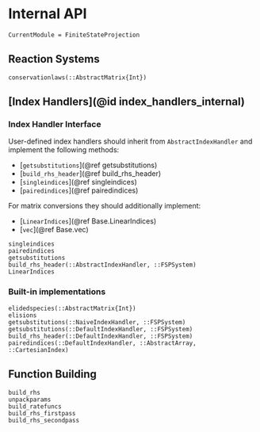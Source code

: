 # Internal API
```@meta
CurrentModule = FiniteStateProjection
```

## Reaction Systems
```@docs
conservationlaws(::AbstractMatrix{Int})
```

## [Index Handlers](@id index_handlers_internal)

### Index Handler Interface

User-defined index handlers should inherit from `AbstractIndexHandler` and implement the following methods:
- [`getsubstitutions`](@ref getsubstitutions)
- [`build_rhs_header`](@ref build_rhs_header)
- [`singleindices`](@ref singleindices)
- [`pairedindices`](@ref pairedindices)

For matrix conversions they should additionally implement:
- [`LinearIndices`](@ref Base.LinearIndices)
- [`vec`](@ref Base.vec)

```@docs
singleindices
pairedindices
getsubstitutions
build_rhs_header(::AbstractIndexHandler, ::FSPSystem)
LinearIndices
```

### Built-in implementations
```@docs
elidedspecies(::AbstractMatrix{Int})
elisions
getsubstitutions(::NaiveIndexHandler, ::FSPSystem)
getsubstitutions(::DefaultIndexHandler, ::FSPSystem)
build_rhs_header(::DefaultIndexHandler, ::FSPSystem)
pairedindices(::DefaultIndexHandler, ::AbstractArray, ::CartesianIndex)
```

## Function Building
```@docs
build_rhs
unpackparams
build_ratefuncs
build_rhs_firstpass
build_rhs_secondpass
```
